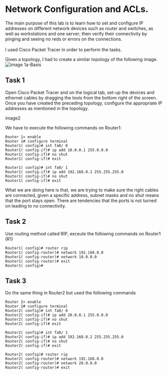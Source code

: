 # Network Configuration and ACLs.
The main purpose of this lab is to learn how to set and configure IP addresses on different network devices such as router and switches, as well as workstations and one server;
then verify their connectivity by pinging and seeing no reds or errors on the connections.<br /> <br />
I used Cisco Packet Tracer in order to perform the tasks. <br />

Given a topology, I had to create a similar topology of the following image. 
![image 1a-Basis](https://github.com/user-attachments/assets/c36881d2-15f7-4bcf-a2f5-b8bdf774e5b0)

## Task 1
Open Cisco Packet Tracer and on the logical tab, set-up the devices and ethernet cables by dragging the tools from the bottom right of the screen.<br />
Once you have created the preceding topology, configure the appropriate IP addresses as mentioned in the topology. 

image2

We have to execute the following commands on Router1:
```
Router 1> enable
Router 1# configure terminal
Router1( config)# int fa0/ 0 
Router1( config-if)# ip add 10.0.0.1 255.0.0.0 
Router1( config-if)# no shut 
Router1( config-if)# exit 

Router1( config)# int fa0/ 1 
Router1( config-if)# ip add 192.168.0.1 255.255.255.0 
Router1( config-if)# no shut 
Router1( config-if)# exit

```
What we are doing here is that, we are trying to make sure the right cables are connected, given a specific address, subnet masks and no shut means that the port stays open.
There are tendencies that the ports is not turned on leading to no connectivity.

## Task 2
Use routing method called RIP, exceute the following commands on Router1 (R1)
```
Router1( config)# router rip 
Router1( config-router)# network 192.168.0.0 
Router1( config-router)# network 10.0.0.0
Router1( config-router)# exit 
Router1( config)#
```
## Task 3
Do the same thing in Router2 but used the following commands
```
Router 2> enable
Router 2# configure terminal
Router2( config)# int fa0/ 0 
Router2( config-if)# ip add 20.0.0.1 255.0.0.0
Router2( config-if)# no shut 
Router2( config-if)# exit 

Router2( config)# int fa0/ 1 
Router2( config-if)# ip add 192.168.0.2 255.255.255.0 
Router2( config-if)# no shut 
Router2( config-if)# exit 

Router2( config)# router rip 
Router2( config-router)# network 192.168.0.0 
Router2( config-router)# network 20.0.0.0 
Router2( config-router)# exit

```
